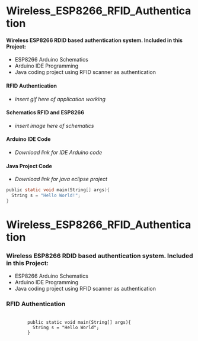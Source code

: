# Wireless_ESP8266_RFID_Authentication

#### Wireless ESP8266 RDID based authentication system. Included in this Project:


* ESP8266 Arduino Schematics
* Arduino IDE Programming
* Java coding project using RFID scanner as authentication

#### RFID Authentication  
- *insert gif here of application working*

#### Schematics RFID and ESP8266
- *insert image here of schematics*

#### Arduino IDE Code
- *Download link for IDE Arduino code*

#### Java Project Code
- *Download link for java eclipse project*

```C
public static void main(String[] args){
  String s = "Hello World!";
}
```
<div id="wrapper">
  <div class="header">
    <h1>Wireless_ESP8266_RFID_Authentication</h1>
  </div>

  <div id="intro">
    <h3>Wireless ESP8266 RDID based authentication system. Included in this Project:</h3>
    <ul>
      <li>ESP8266 Arduino Schematics</li>
      <li>Arduino IDE Programming</li>
      <li>Java coding project using RFID scanner as authentication</li>
    </ul>
  </div>

  <div class="box">
    <h3>RFID Authentication</h3>
    <div class="snip">
    <pre>
      <code class="prettyprint">
        public static void main(String[] args){
          String s = "Hello World";
        }
      </code>
    </pre>
  </div>
  </div>
</div>
